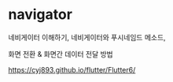 # navigator

네비게이터 이해하기, 
네비게이터와 푸시네임드 메소드,

화면 전환 & 화면간 데이터 전달 방법

https://cyj893.github.io/flutter/Flutter6/  

